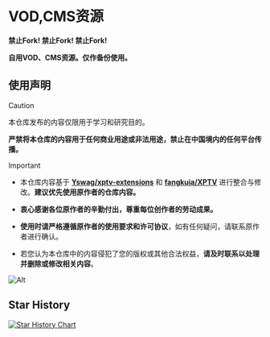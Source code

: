 # VOD,CMS资源

**禁止Fork! 禁止Fork! 禁止Fork!**

**自用VOD、CMS资源。仅作备份使用。**

## 使用声明

> [!CAUTION]
> 
> 本仓库发布的内容仅限用于学习和研究目的。
> 
> **严禁将本仓库的内容用于任何商业用途或非法用途，禁止在中国境内的任何平台传播。**

> [!IMPORTANT]
> 
> - 本仓库内容基于 **[Yswag/xptv-extensions](https://github.com/Yswag/xptv-extensions)** 和 **[fangkuia/XPTV](https://github.com/fangkuia/XPTV)** 进行整合与修改。**建议优先使用原作者的仓库内容。**
>
> - **衷心感谢各位原作者的辛勤付出，尊重每位创作者的劳动成果。**
> 
> - **使用时请严格遵循原作者的使用要求和许可协议**，如有任何疑问，请联系原作者进行确认。
>
> - 若您认为本仓库中的内容侵犯了您的版权或其他合法权益，**请及时联系以处理并删除或修改相关内容**。

![Alt](https://repobeats.axiom.co/api/embed/668439c2cba294942c120938d9d531cb70fae71d.svg "Repobeats analytics image")

## Star History
[![Star History Chart](https://api.star-history.com/svg?repos=sooyaaabo/VOD-CMS&type=Date)](https://star-history.com/#sooyaaabo/VOD-CMS&Date)
